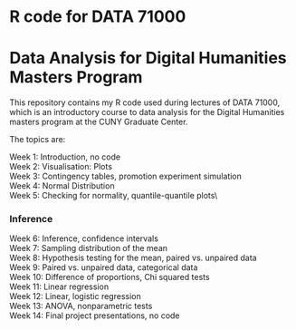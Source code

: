# R code for DATA 71000
# Data Analysis for Digital Humanities Masters Program

This repository contains my R code used during lectures of DATA 71000, which is an introductory course to data analysis for the Digital Humanities masters program at the CUNY Graduate Center.

The topics are:


Week 1: Introduction, no code \
Week 2: Visualisation: Plots\
Week 3: Contingency tables, promotion experiment simulation\
Week 4: Normal Distribution\
Week 5: Checking for normality, quantile-quantile plots\
### Inference
Week 6: Inference, confidence intervals\
Week 7: Sampling distribution of the mean\
Week 8: Hypothesis testing for the mean, paired vs. unpaired data\
Week 9: Paired vs. unpaired data, categorical data\
Week 10: Difference of proportions, Chi squared tests\
Week 11: Linear regression\
Week 12: Linear, logistic regression\
Week 13: ANOVA, nonparametric tests\
Week 14: Final project presentations, no code
